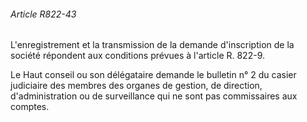 ###### Article R822-43

L'enregistrement et la transmission de la demande d'inscription de la société répondent aux conditions prévues à l'article R. 822-9.

Le Haut conseil ou son délégataire demande le bulletin n° 2 du casier judiciaire des membres des organes de gestion, de direction, d'administration ou de surveillance qui ne sont pas commissaires aux comptes.

